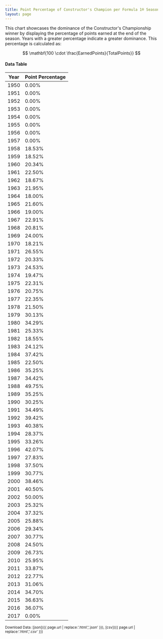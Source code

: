 ```yaml
---
title: Point Percentage of Constructor's Champion per Formula 1® Season
layout: page
---
```


<canvas id="chart" width="400" height="180"></canvas>
<script>
var data = {
    "datasets": [
        {
            "backgroundColor": "#f3a935",
            "borderColor": "#f68639",
            "borderWidth": 1,
            "data": [
                0.0,
                0.0,
                0.0,
                0.0,
                0.0,
                0.0,
                0.0,
                0.0,
                18.53,
                18.52,
                20.34,
                22.5,
                18.67,
                21.95,
                18.0,
                21.6,
                19.0,
                22.91,
                20.81,
                24.0,
                18.21,
                26.55,
                20.33,
                24.53,
                19.47,
                22.31,
                20.75,
                22.35,
                21.5,
                30.13,
                34.29,
                25.33,
                18.55,
                24.12,
                37.42,
                22.5,
                35.25,
                34.42,
                49.75,
                35.25,
                30.25,
                34.49,
                39.42,
                40.38,
                28.37,
                33.26,
                42.07,
                27.83,
                37.5,
                30.77,
                38.46,
                40.5,
                50.0,
                25.32,
                37.32,
                25.88,
                29.34,
                30.77,
                24.5,
                26.73,
                25.95,
                33.87,
                22.77,
                31.06,
                34.7,
                36.63,
                36.07,
                0.0
            ],
            "label": "Point Percentage"
        }
    ],
    "labels": [
        "1950",
        "1951",
        "1952",
        "1953",
        "1954",
        "1955",
        "1956",
        "1957",
        "1958",
        "1959",
        "1960",
        "1961",
        "1962",
        "1963",
        "1964",
        "1965",
        "1966",
        "1967",
        "1968",
        "1969",
        "1970",
        "1971",
        "1972",
        "1973",
        "1974",
        "1975",
        "1976",
        "1977",
        "1978",
        "1979",
        "1980",
        "1981",
        "1982",
        "1983",
        "1984",
        "1985",
        "1986",
        "1987",
        "1988",
        "1989",
        "1990",
        "1991",
        "1992",
        "1993",
        "1994",
        "1995",
        "1996",
        "1997",
        "1998",
        "1999",
        "2000",
        "2001",
        "2002",
        "2003",
        "2004",
        "2005",
        "2006",
        "2007",
        "2008",
        "2009",
        "2010",
        "2011",
        "2012",
        "2013",
        "2014",
        "2015",
        "2016",
        "2017"
    ]
};
var options = {
  legend: {
    display: false
  },
  scales: {
    xAxes: [{
      ticks: {
        beginAtZero: true,
        maxRotation: 180,
        display: window.innerWidth > 800
      }
    }],
    yAxes: [{
      ticks: {
        beginAtZero: true
      }
    }]
  },
  onResize: function(chart, size) {
    chart.options.scales.xAxes[0].ticks.display = size.width > 800;
  }
};
new Chart("chart", {
    data: data,
    type: 'bar',
    options: options
});
</script>

This chart showcases the dominance of the Constructor's Championship winner by displaying the percentage of points earned at the end of the season. Years with a greater percentage indicate a greater dominance. This percentage is calculated as:

$$ \mathbf{100 \cdot \frac{EarnedPoints}{TotalPoints}} $$

#### Data Table

| Year | Point Percentage |
|--|--|
| 1950 | 0.00% |
| 1951 | 0.00% |
| 1952 | 0.00% |
| 1953 | 0.00% |
| 1954 | 0.00% |
| 1955 | 0.00% |
| 1956 | 0.00% |
| 1957 | 0.00% |
| 1958 | 18.53% |
| 1959 | 18.52% |
| 1960 | 20.34% |
| 1961 | 22.50% |
| 1962 | 18.67% |
| 1963 | 21.95% |
| 1964 | 18.00% |
| 1965 | 21.60% |
| 1966 | 19.00% |
| 1967 | 22.91% |
| 1968 | 20.81% |
| 1969 | 24.00% |
| 1970 | 18.21% |
| 1971 | 26.55% |
| 1972 | 20.33% |
| 1973 | 24.53% |
| 1974 | 19.47% |
| 1975 | 22.31% |
| 1976 | 20.75% |
| 1977 | 22.35% |
| 1978 | 21.50% |
| 1979 | 30.13% |
| 1980 | 34.29% |
| 1981 | 25.33% |
| 1982 | 18.55% |
| 1983 | 24.12% |
| 1984 | 37.42% |
| 1985 | 22.50% |
| 1986 | 35.25% |
| 1987 | 34.42% |
| 1988 | 49.75% |
| 1989 | 35.25% |
| 1990 | 30.25% |
| 1991 | 34.49% |
| 1992 | 39.42% |
| 1993 | 40.38% |
| 1994 | 28.37% |
| 1995 | 33.26% |
| 1996 | 42.07% |
| 1997 | 27.83% |
| 1998 | 37.50% |
| 1999 | 30.77% |
| 2000 | 38.46% |
| 2001 | 40.50% |
| 2002 | 50.00% |
| 2003 | 25.32% |
| 2004 | 37.32% |
| 2005 | 25.88% |
| 2006 | 29.34% |
| 2007 | 30.77% |
| 2008 | 24.50% |
| 2009 | 26.73% |
| 2010 | 25.95% |
| 2011 | 33.87% |
| 2012 | 22.77% |
| 2013 | 31.06% |
| 2014 | 34.70% |
| 2015 | 36.63% |
| 2016 | 36.07% |
| 2017 | 0.00% |

<small>Download Data: [json]({{ page.url | replace:'.html','.json' }}), [csv]({{ page.url | replace:'.html','.csv' }})</small>
